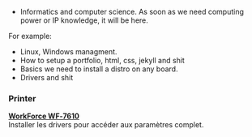 - Informatics and computer science. 
  As soon as we need computing power or IP knowledge, it will be here. 
  
  
For example: 
- Linux, Windows managment. 
- How to setup a portfolio, html, css, jekyll and shit  
- Basics we need to install a distro on any board.
- Drivers and shit


### Printer 

**[WorkForce WF‑7610](https://github.com/openfab-lab/toolsDocs/tree/master/Informatics/Epson%20drivers)**  
Installer les drivers pour accéder aux paramètres complet.  
